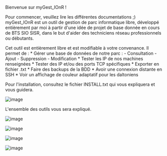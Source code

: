 Bienvenue sur myGest_IOnR !

Pour commencer, veuillez lire les différentes documentations ;)
myGest_IOnR est un outil de gestion de parc informatique libre, développé entièrement par moi à partir d'une idée de projet de base donnée en cours de BTS SIO SISR, dans le but d'aider des techniciens réseau professionnels ou débutants.

Cet outil est entièrement libre et est modifiable à votre convenance. Il permet de :
    * Gérer une base de données de notre parc :
        - Consultation
        - Ajout
        - Suppression
        - Modification
    * Tester les IP de nos machines renseignées
    * Tester des IP et/ou des ports TCP spécifiques
    * Exporter en fichier .txt
    * Faire des backups de la BDD
    * Avoir une connexion distante en SSH
    * Voir un affichage de couleur adaptatif pour les daltoniens

Pour l'installation, consultez le fichier INSTALL.txt qui vous expliquera et vous guidera.

![image](https://github.com/user-attachments/assets/82e037b2-c42c-49b0-9c8d-bf8296455ceb)


L'ensemble des outils vous sera expliqué.

![image](https://github.com/user-attachments/assets/b95c91ec-f5c3-4358-ae83-93759f670394)

![image](https://github.com/user-attachments/assets/8101daa8-d80d-4e2b-bf02-a4a8411bf246)

![image](https://github.com/user-attachments/assets/7a045f86-8cb5-4cb3-98ab-76f861422c5d)


![image](https://github.com/user-attachments/assets/7a045f86-8cb5-4cb3-98ab-76f861422c5d)
